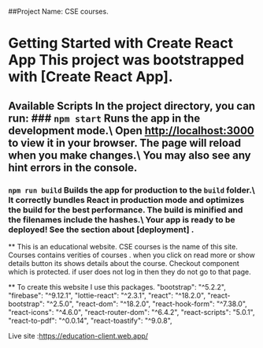##Project Name: CSE courses.


# Getting Started with Create React App This project was bootstrapped with [Create React App].
 ## Available Scripts In the project directory, you can run: ### `npm start` Runs the app in the development mode.\ Open [http://localhost:3000](http://localhost:3000) to view it in your browser. The page will reload when you make changes.\ You may also see any hint errors in the console.
  ### `npm run build` Builds the app for production to the `build` folder.\ It correctly bundles React in production mode and optimizes the build for the best performance. The build is minified and the filenames include the hashes.\ Your app is ready to be deployed! See the section about [deployment] .
  
  ** This is an educational website. CSE courses is the name of this site. Courses contains verities of courses . when you click on read more or show details button its shows details about the course. Checkout component which is protected. if user does not log in then they do not go to that page.

  ** To create this website I use this packages.
  "bootstrap": "^5.2.2",
    "firebase": "^9.12.1",
    "lottie-react": "^2.3.1",
    "react": "^18.2.0",
    "react-bootstrap": "^2.5.0",
    "react-dom": "^18.2.0",
    "react-hook-form": "^7.38.0",
    "react-icons": "^4.6.0",
    "react-router-dom": "^6.4.2",
    "react-scripts": "5.0.1",
    "react-to-pdf": "^0.0.14",
    "react-toastify": "^9.0.8",
 


 Live site :https://education-client.web.app/